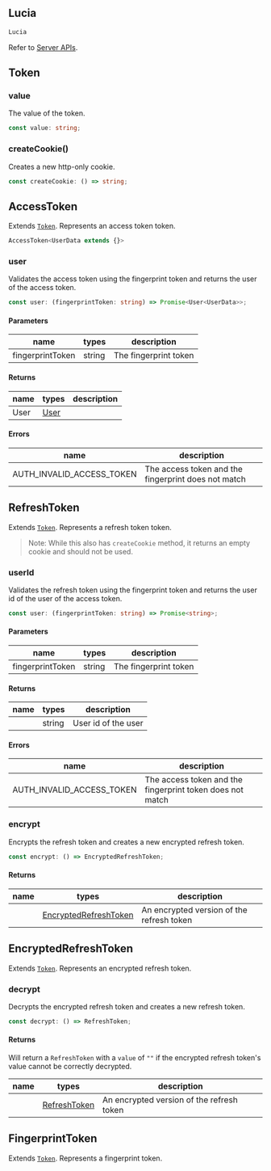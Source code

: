 ## Lucia

```ts
Lucia
```

Refer to [Server APIs](/server-apis).

## Token

### value

The value of the token.

```ts
const value: string;
```

### createCookie()

Creates a new http-only cookie.

```ts
const createCookie: () => string;
```

## AccessToken

Extends [`Token`](/references/instances#token). Represents an access token token.

```ts
AccessToken<UserData extends {}>
```

### user

Validates the access token using the fingerprint token and returns the user of the access token.

```ts
const user: (fingerprintToken: string) => Promise<User<UserData>>;
```

#### Parameters

| name             | types  | description           |
| ---------------- | ------ | --------------------- |
| fingerprintToken | string | The fingerprint token |

#### Returns

| name      | types                                    | description |
| --------- | ---------------------------------------- | ----------- |
| User | [User](/references/types#User) |             |

#### Errors

| name                      | description                                         |
| ------------------------- | --------------------------------------------------- |
| AUTH_INVALID_ACCESS_TOKEN | The access token and the fingerprint does not match |

## RefreshToken

Extends [`Token`](/references/instances#token). Represents a refresh token token.

> Note: While this also has `createCookie` method, it returns an empty cookie and should not be used.

### userId

Validates the refresh token using the fingerprint token and returns the user id of the user of the access token.

```ts
const user: (fingerprintToken: string) => Promise<string>;
```

#### Parameters

| name             | types  | description           |
| ---------------- | ------ | --------------------- |
| fingerprintToken | string | The fingerprint token |

#### Returns

| name | types  | description         |
| ---- | ------ | ------------------- |
|      | string | User id of the user |

#### Errors

| name                      | description                                               |
| ------------------------- | --------------------------------------------------------- |
| AUTH_INVALID_ACCESS_TOKEN | The access token and the fingerprint token does not match |

### encrypt

Encrypts the refresh token and creates a new encrypted refresh token.

```ts
const encrypt: () => EncryptedRefreshToken;
```

#### Returns

| name | types                                                                | description                               |
| ---- | -------------------------------------------------------------------- | ----------------------------------------- |
|      | [EncryptedRefreshToken](/references/instances#encryptedrefreshtoken) | An encrypted version of the refresh token |

## EncryptedRefreshToken

Extends [`Token`](/references/instances#token). Represents an encrypted refresh token.

### decrypt

Decrypts the encrypted refresh token and creates a new refresh token.

```ts
const decrypt: () => RefreshToken;
```

#### Returns

Will return a `RefreshToken` with a `value` of `""` if the encrypted refresh token's value cannot be correctly decrypted.

| name | types                                              | description                               |
| ---- | -------------------------------------------------- | ----------------------------------------- |
|      | [RefreshToken](/references/instances#refreshtoken) | An encrypted version of the refresh token |

## FingerprintToken

Extends [`Token`](/references/instances#token). Represents a fingerprint token.